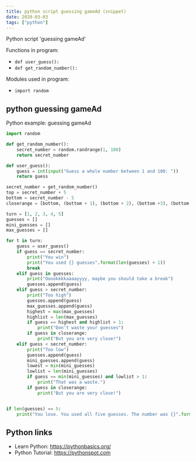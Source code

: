 ```yaml
---
title: python script guessing gameAd (snippet)
date: 2020-03-03
tags: ["python"]
---
```

Python script 'guessing gameAd'

Functions in program: 
* `def user_guess():`
* `def get_random_number():`

Modules used in program: 
* `import random`

## python guessing gameAd

Python example: guessing gameAd

```python
import random

def get_random_number():
    secret_number = random.randrange(1, 100)
    return secret_number

def user_guess():
    guess = int(input("Guess a whole number between 1 and 100: "))
    return guess

secret_number = get_random_number()
top = secret_number + 5
bottom = secret_number - 5
closerange = [bottom, (bottom + 1), (bottom + 2), (bottom +3), (bottom + 4), secret_number, (top - 4), (top - 3), (top - 2), (top - 1), top]

turn = [1, 2, 3, 4, 5]
guesses = []
mini_guesses = []
max_guesses = []

for t in turn:
    guess = user_guess()
    if guess == secret_number:
        print("You win")
        print("You used {} guesses".format(len(guesses) + 1))
        break
    elif guess in guesses:
        print("Ooookkkkaaaayyyy, maybe you should take a break")
        guesses.append(guess)
    elif guess > secret_number:
        print("Too high")
        guesses.append(guess)
        max_guesses.append(guess)
        highest = max(max_guesses)
        highlist = len(max_guesses)
        if guess == highest and highlist > 1:
            print("Don't waste your guesses")
        if guess in closerange:
            print("But you are very close!")
    elif guess < secret_number:
        print("Too low")
        guesses.append(guess)
        mini_guesses.append(guess)
        lowest = min(mini_guesses)
        lowlist = len(mini_guesses)
        if guess == min(mini_guesses) and lowlist > 1:
            print("That was a waste.")
        if guess in closerange:
            print("But you are very close!")


if len(guesses) == 5:
    print("You lose. You used all five guesses. The number was {}".format(secret_number))

```

## Python links

- Learn Python: https://pythonbasics.org/
- Python Tutorial: https://pythonspot.com
